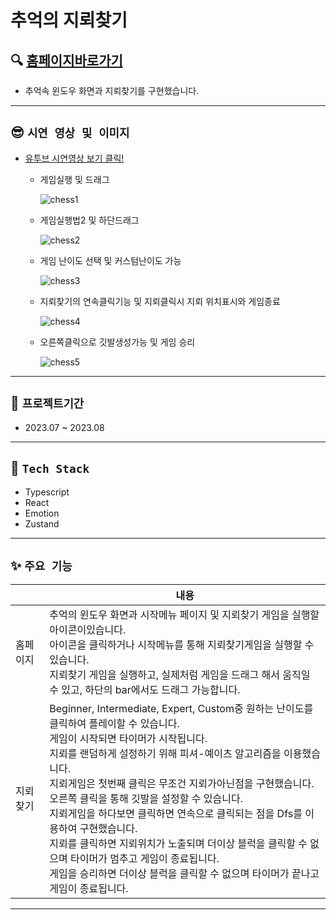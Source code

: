 # 추억의 지뢰찾기

## 🔍 [홈페이지바로가기](https://memory-game-eta-woad.vercel.app)

  - 추억속 윈도우 화면과 지뢰찾기를 구현했습니다.

----

## 😎 **`시연 영상 및 이미지`**

- [유투브 시연영상 보기 클릭!](https://www.youtube.com/watch?v=E_18xN__jog)
  - 게임실행 및 드래그

    ![chess1](https://github.com/ParkBig/minesweeper/assets/105584331/0df441b7-c58a-4bed-b5d6-f382ac4214de)

  - 게임실행법2 및 하단드래그
  
    ![chess2](https://github.com/ParkBig/minesweeper/assets/105584331/cd03976a-0326-44d7-8f4d-7f25e393a5f9)

  - 게임 난이도 선택 및 커스텀난이도 가능
  
    ![chess3](https://github.com/ParkBig/minesweeper/assets/105584331/e0772d17-d64d-4837-a99c-65b1462bd3d2)

  - 지뢰찾기의 연속클릭기능 및 지뢰클릭시 지뢰 위치표시와 게임종료
  
    ![chess4](https://github.com/ParkBig/minesweeper/assets/105584331/e2bbce20-1007-45b9-ad83-4e4b6c3ccf82)

  - 오른쪽클릭으로 깃발생성가능 및 게임 승리
  
    ![chess5](https://github.com/ParkBig/minesweeper/assets/105584331/52b0c68c-6b93-4fb8-b425-4581857a8bc5)


----

## 📅  **`프로젝트기간`**

- 2023.07 ~ 2023.08

----

## 🔨 **`Tech Stack`**

- Typescript
- React
- Emotion
- Zustand

----

## ✨ **`주요 기능`**

||내용|
|---|---|
|홈페이지|추억의 윈도우 화면과 시작메뉴 페이지 및 지뢰찾기 게임을 실행할 아이콘이있습니다.<br>아이콘을 클릭하거나 시작메뉴를 통해 지뢰찾기게임을 실행할 수 있습니다.<br>지뢰찾기 게임을 실행하고, 실제처럼 게임을 드래그 해서 움직일 수 있고, 하단의 bar에서도 드래그 가능합니다.<br>|
|지뢰찾기|Beginner, Intermediate, Expert, Custom중 원하는 난이도를 클릭하여 플레이할 수 있습니다.<br>게임이 시작되면 타이머가 시작됩니다.<br>지뢰를 랜덤하게 설정하기 위해 피셔-예이츠 알고리즘을 이용했습니다.<br>지뢰게임은 첫번째 클릭은 무조건 지뢰가아닌점을 구현했습니다.<br>오른쪽 클릭을 통해 깃발을 설정할 수 있습니다.<br>지뢰게임을 하다보면 클릭하면 연속으로 클릭되는 점을 Dfs를 이용하여 구현했습니다.<br>지뢰를 클릭하면 지뢰위치가 노출되며 더이상 블럭을 클릭할 수 없으며 타이머가 멈추고 게임이 종료됩니다.<br>게임을 승리하면 더이상 블럭을 클릭할 수 없으며 타이머가 끝나고 게임이 종료됩니다.|

----
